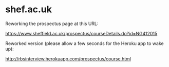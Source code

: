 shef.ac.uk
==========

Reworking the prospectus page at this URL:

https://www.sheffield.ac.uk/prospectus/courseDetails.do?id=NG412015

Reworked version (please allow a few seconds for the Heroku app to
wake up):

http://rbsinterview.herokuapp.com/prospectus/course.html

